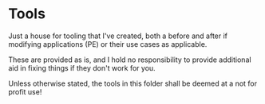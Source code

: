 # Tools

Just a house for tooling that I've created, both a before and after if modifying applications (PE) or their use cases as applicable.

These are provided as is, and I hold no responsibility to provide additional aid in fixing things if they don't work for you.

Unless otherwise stated, the tools in this folder shall be deemed at a not for profit use!

